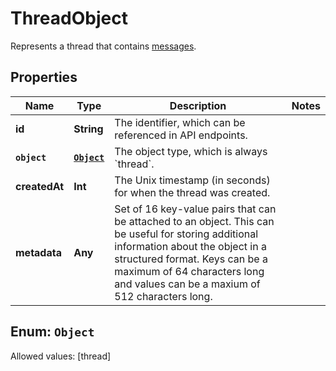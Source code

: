 

# ThreadObject

Represents a thread that contains [messages](/docs/api-reference/messages).

## Properties

Name | Type | Description | Notes
------------ | ------------- | ------------- | -------------
**id** | **String** | The identifier, which can be referenced in API endpoints. | 
**`object`** | [**`Object`**](#`Object`) | The object type, which is always &#x60;thread&#x60;. | 
**createdAt** | **Int** | The Unix timestamp (in seconds) for when the thread was created. | 
**metadata** | **Any** | Set of 16 key-value pairs that can be attached to an object. This can be useful for storing additional information about the object in a structured format. Keys can be a maximum of 64 characters long and values can be a maxium of 512 characters long.  | 


## Enum: `Object`
Allowed values: [thread]




